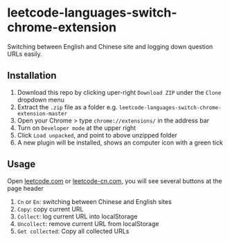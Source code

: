 # leetcode-languages-switch-chrome-extension
Switching between English and Chinese site and logging down question URLs easily.

## Installation

1. Download this repo by clicking uper-right `Download ZIP` under the `Clone` dropdown menu
2. Extract the `.zip` file as a folder e.g. `leetcode-languages-switch-chrome-extension-master`
3. Open your Chrome > type `chrome://extensions/` in the address bar 
4. Turn on `Developer mode` at the upper right
5. Click `Load unpacked`, and point to above unzipped folder
6. A new plugin will be installed, shows an computer icon with a green tick

## Usage
Open [leetcode.com](leetcode.com) or [leetcode-cn.com](leetcode-cn.com), you will see several buttons at the page header
  1. `Cn` or `En`: switching between Chinese and English sites
  2. `Copy`: copy current URL
  3. `Collect`: log current URL into localStorage
  4. `Uncollect`: remove current URL from localStorage
  5. `Get collected`: Copy all collected URLs
